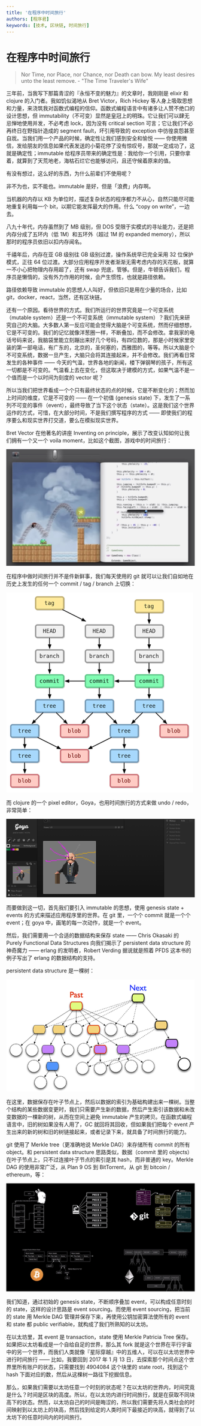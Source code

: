 ```yaml
---
title: '在程序中时间旅行'
authors: [程序君]
keywords: [技术, 区块链, 时间旅行]
---
```


# 在程序中时间旅行

> Nor Time, nor Place, nor Chance, nor Death can bow. My least desires unto the least remove. - "The Time Traveler's Wife"

三年前，当我写下那篇青涩的『永恒不变的魅力』的文章时，我刚刚是 elixir 和 clojure 的入门者。我如饥似渴地从 Bret Victor，Rich Hickey 等人身上吸取思想和力量，来浇筑我对函数式编程的信仰。函数式编程语言中有诸多让人赞不绝口的设计思想，但 immutability（不可变）显然是皇冠上的明珠。它让我们可以肆无忌惮地使用并发，不必考虑 lock，因为没有 critical section 可言；它让我们不必再终日在野指针造成的 segment fault，坏引用导致的 exception 中彷徨哀怨甚至自戕。当我们用一个产品的时候，确定性让我们感到安全和愉悦 —— 你使用微信，发给朋友的信息如果代表发送的小菊花停了没有惊叹号，那就一定成功了，这就是确定性；immutable 给程序员带来的确定性是：我给你一个引用，只要你拿着，就算到了天荒地老，海枯石烂它也能够访问，且还守候着原来的值。

有没有想过，这么好的东西，为什么前辈们不使用呢？

非不为也，实不能也。immutable 是好，但是「浪费」内存啊。

当机器的内存以 KB 为单位时，描述复杂状态的程序都力不从心，自然只能尽可能地重复利用每一个 bit，以期它能发挥最大的作用。什么 “copy on write”，一边去。

八九十年代，内存虽然到了 MB 级别，但 DOS 受限于实模式的寻址能力，还是把内存分成了五环内（低 1M）和五环外（超过 1M 的 expanded memory），所以那时的程序员依旧以扣内存闻名。

千禧年后，内存在亚 GB 级别往 GB 级别过渡，操作系统早已完全采用 32 位保护模式，正往 64 位过渡。大部分应用程序开发者渐渐无需考虑内存的天花板，就算一不小心把物理内存用超了，还有 swap 兜底，管够。但是，牛顿告诉我们，程序员是懒惰的，没有外力作用的时候，会产生惯性，也就是路径依赖。

路径依赖导致 immutable 的思想人人叫好，但依旧只是用在少量的场合，比如 git，docker，react，当然，还有区块链。

还有一个原因。看待世界的方式。我们所运行的世界究竟是一个可变系统（mutable system）还是一个不可变系统（immutable system）？我们先来研究自己的大脑。大多数人第一反应可能会觉得大脑是个可变系统，然而仔细想想，它是不可变的。我们的记忆就像洋葱圈一样，不断叠加，而不会修改。拿我家的电话号码来说，我脑袋里能立刻蹦出来好几个号码，有四位数的，那是小时候家里安装的第一部电话，有广东的，北京的，圣何塞的，西雅图的，等等。所以大脑是个不可变系统，数据一旦产生，大脑只会将其连接起来，并不会修改。我们再看日常发生的各种事件 —— 今天的气温，世界各地的新闻，楼下弹钢琴的孩子，所有这一切都是不可变的。气温看上去在变化，但这取决于建模的方式，如果气温不是一个值而是一个以时间为刻度的 vector 呢？

所以当我们把世界看成一个个只有最终状态的点的时候，它是不断变化的；然而加上时间的维度，它是不可变的 —— 在一个初值 (genesis state) 下，发生了一系列不可变的事件（event），最终导致了当下这个状态（state）。这是我们这个世界运作的方式，可惜，在大部分时间，不是我们撰写程序的方式 —— 即使我们的程序要么和现实世界打交道，要么在模拟现实世界。

Bret Vector 在他著名的讲座 Inventing on principle，展示了改变认知如何让我们拥有一个又一个 voila moment，比如这个截图，游戏中的时间旅行：

![](assets/bret_time_travel.jpg)

在程序中做时间旅行并不是件新鲜事，我们每天使用的 git 就可以让我们自如地在历史上发生的任何一个 commit / tag / branch 上切换：

![](assets/git_revision.png)

而 clojure 的一个 pixel editor，Goya，也用时间旅行的方式来做 undo / redo，非常简单：

![](assets/goya.png)

而要做到这一切，首先我们要引入 immutable 的思想，使用 genesis state + events 的方式来描述应用程序里的世界。在 git 里，一个个 commit 就是一个个 event；在 goya 中，画笔的每一次动作，就是一个 event。

然后，我们需要用一个合适的数据结构来保存 state —— Chris Okasaki 的 Purely Functional Data Structures 向我们揭示了 persistent data structure 的神奇魔力 —— erlang 的发明者，Robert Verding 据说就是照着 PFDS 这本书的例子写出了 erlang 的数据结构的支持。

persistent data structure 是一棵树：

![](assets/persistent_data_structure.png)

在这里，数据保存在叶子节点上，然后以数据的索引为基础构建出来一棵树。当整个结构的某些数据变更时，我们只需要产生新的数据，然后产生索引该数据和未改变数据的一棵新的树，从而在空间上避免 immutable 产生的拷贝。在函数式编程语言中，旧的树如果没有人用了，GC 就回将其回收，但如果我们把每个 event 产生出来的新的树和旧的树链接起来，或者记录下来，就具备了时间旅行的能力。

git 使用了 Merkle tree（更准确地说 Merkle DAG）来存储所有 commit 的所有 object。和 persistent data structure 思路类似，数据（commit 里的 objects）在叶子节点上，只不过连接叶子节点的索引是其 hash，而非普通的 key。Merkle DAG 的使用非常广泛，从 Plan 9 OS 到 BitTorrent，从 git 到 bitcoin / ethereum，等：

![](assets/merkle_usage.jpg)

我们知道，通过初始的 genesis state，不断顺序叠加 event，可以构成任意时刻的 state，这样的设计思路是 event sourcing。而使用 event sourcing，把当前的 state 用 Merkle DAG 管理并保存下来，再使用公钥加密算法使所有的 event 和 state 都 public verifiable，就构成了我们所熟知的以太坊。

在以太坊里，其 event 是 transaction，state 使用 Merkle Patricia Tree 保存。如果把以太坊看成是一个自给自足的世界，那么其 fork 就是这个世界在平行宇宙中的另一个世界，而我们人类就像『星际穿越』中的五维人，可以在以太坊世界中进行时间旅行 —— 比如，我要回到 2017 年 1 月 13 日，去探索那个时间点这个世界里所有账户的状态，只需要找到 4904084 这个块里的 state root，找到这个 hash 下面对应的数，然后从这棵树一路往下挖掘信息。

那么，如果我们需要以太坊任意一个时刻的状态呢？在以太坊的世界内，时间究竟是什么？时间是区块的高度。所以，在以太坊内进行时间旅行，就是在获取不同块高下的状态。然而，以太坊自己的时间是晦涩的，所以我们需要先将人类社会的时间映射到以太坊上的块高，然后找到给定的人类时间下最接近的块高，就得到了以太坊下的任意时间内的时间旅行。
